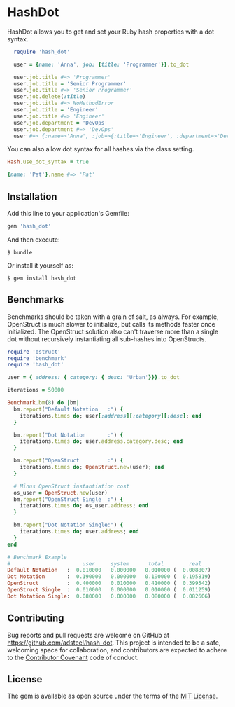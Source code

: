# HashDot

HashDot allows you to get and set your Ruby hash properties with a dot syntax.

```ruby
  require 'hash_dot'

  user = {name: 'Anna', job: {title: 'Programmer'}}.to_dot

  user.job.title #=> 'Programmer'
  user.job.title = 'Senior Programmer'
  user.job.title #=> 'Senior Programmer'
  user.job.delete(:title)
  user.job.title #=> NoMethodError
  user.job.title = 'Engineer'
  user.job.title #=> 'Engineer'
  user.job.department = 'DevOps'
  user.job.department #=> 'DevOps'
  user #=> {:name=>'Anna', :job=>{:title=>'Engineer', :department=>'DevOps'}}
```

You can also allow dot syntax for all hashes via the class setting.

```ruby
Hash.use_dot_syntax = true

{name: 'Pat'}.name #=> 'Pat'
```


## Installation

Add this line to your application's Gemfile:

```ruby
gem 'hash_dot'
```

And then execute:

    $ bundle

Or install it yourself as:

    $ gem install hash_dot


## Benchmarks
Benchmarks should be taken with a grain of salt, as always. For example, OpenStruct is much slower to initialize, but calls its methods faster once initialized. The OpenStruct solution also can't traverse more than a single dot without recursively instantiating all sub-hashes into OpenStructs.

```Ruby
require 'ostruct'
require 'benchmark'
require 'hash_dot'

user = { address: { category: { desc: 'Urban'}}}.to_dot

iterations = 50000

Benchmark.bm(8) do |bm|
  bm.report("Default Notation   :") {
    iterations.times do; user[:address][:category][:desc]; end
  }

  bm.report("Dot Notation       :") {
    iterations.times do; user.address.category.desc; end
  }

  bm.report("OpenStruct         :") {
    iterations.times do; OpenStruct.new(user); end
  }

  # Minus OpenStruct instantiation cost
  os_user = OpenStruct.new(user)
  bm.report("OpenStruct Single  :") {
    iterations.times do; os_user.address; end
  }

  bm.report("Dot Notation Single:") {
    iterations.times do; user.address; end
  }
end

# Benchmark Example
#                       user     system      total        real
Default Notation   :  0.010000   0.000000   0.010000 (  0.008807)
Dot Notation       :  0.190000   0.000000   0.190000 (  0.195819)
OpenStruct         :  0.400000   0.010000   0.410000 (  0.399542)
OpenStruct Single  :  0.010000   0.000000   0.010000 (  0.011259)
Dot Notation Single:  0.080000   0.000000   0.080000 (  0.082606)
```


## Contributing

Bug reports and pull requests are welcome on GitHub at https://github.com/adsteel/hash_dot. This project is intended to be a safe, welcoming space for collaboration, and contributors are expected to adhere to the [Contributor Covenant](CODE_OF_CONDUCT.md) code of conduct.


## License

The gem is available as open source under the terms of the [MIT License](http://opensource.org/licenses/MIT).

